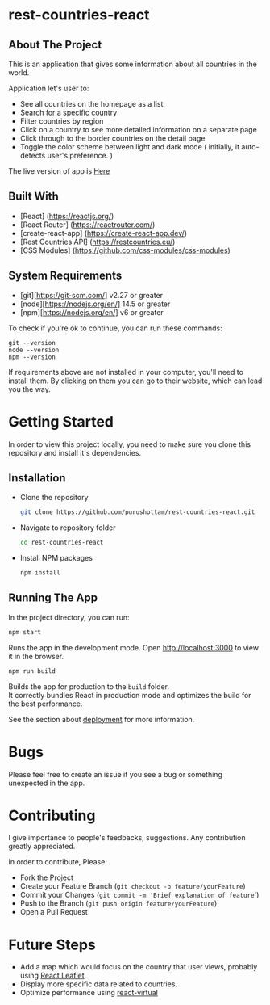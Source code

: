 # rest-countries-react

## About The Project

This is an application that gives some information about all countries in the world.

Application let's user to:

- See all countries on the homepage as a list
- Search for a specific country
- Filter countries by region
- Click on a country to see more detailed information on a separate page
- Click through to the border countries on the detail page
- Toggle the color scheme between light and dark mode ( initially, it auto-detects user's preference. )

The live version of app is [Here](https://rest-countries-react-eight.vercel.app/)

## Built With

- [React] (https://reactjs.org/)
- [React Router] (https://reactrouter.com/)
- [create-react-app] (https://create-react-app.dev/)
- [Rest Countries API] (https://restcountries.eu/)
- [CSS Modules] (https://github.com/css-modules/css-modules)

## System Requirements

- [git][https://git-scm.com/] v2.27 or greater
- [node][https://nodejs.org/en/] 14.5 or greater
- [npm][https://nodejs.org/en/] v6 or greater

To check if you're ok to continue, you can run these commands:

```
git --version
node --version
npm --version
```

If requirements above are not installed in your computer, you'll need to install them. By clicking on them you can go to their website, which can lead you the way.

<!-- GETTING STARTED -->

# Getting Started

In order to view this project locally, you need to make sure you clone this repository and install it's dependencies.

## Installation

- Clone the repository

  ```sh
  git clone https://github.com/purushottam/rest-countries-react.git
  ```

- Navigate to repository folder
  ```sh
  cd rest-countries-react
  ```
- Install NPM packages
  ```sh
  npm install
  ```

## Running The App

In the project directory, you can run:

```sh
npm start
```

Runs the app in the development mode. Open [http://localhost:3000](http://localhost:3000) to view it in the browser.

```sh
npm run build
```

Builds the app for production to the `build` folder.<br />
It correctly bundles React in production mode and optimizes the build for the best performance.

See the section about [deployment](https://facebook.github.io/create-react-app/docs/deployment) for more information.

# Bugs <br>

Please feel free to create an issue if you see a bug or something unexpected in the app.

# Contributing <br>

I give importance to people's feedbacks, suggestions. Any contribution greatly appreciated.

In order to contribute, Please:

- Fork the Project
- Create your Feature Branch (`git checkout -b feature/yourFeature`)
- Commit your Changes (`git commit -m 'Brief explanation of feature`')
- Push to the Branch (`git push origin feature/yourFeature`)
- Open a Pull Request

# Future Steps

- Add a map which would focus on the country that user views, probably using [React Leaflet](https://react-leaflet.js.org/).
- Display more specific data related to countries.
- Optimize performance using [react-virtual](https://github.com/tannerlinsley/react-virtual)
